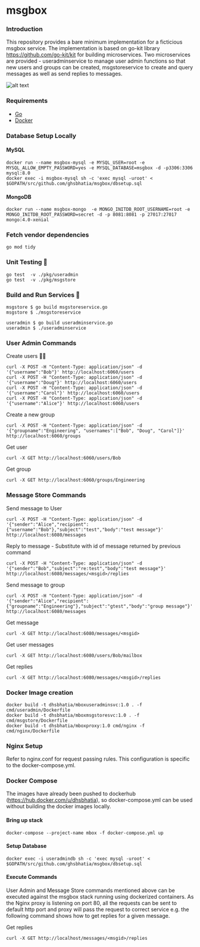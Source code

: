 # msgbox

### Introduction

This repository provides a bare minimum implementation for a ficticious msgbox service. 
The implementation is based on go-kit library https://github.com/go-kit/kit for building microservices. 
Two microservices are provided - useradminservice to manage user admin functions so that new users and groups can be created, 
msgstoreservice to create and query messages as well as send replies to messages.

![alt text](https://iotmechanic.s3.us-east-2.amazonaws.com/code-sample/img/msgbox.jpg)

### Requirements

- [Go](https://golang.org/doc/install)
- [Docker](https://docs.docker.com/get-docker/)

### Database Setup Locally

#### MySQL 

```console
docker run --name msgbox-mysql -e MYSQL_USER=root -e MYSQL_ALLOW_EMPTY_PASSWORD=yes -e MYSQL_DATABASE=msgbox -d -p3306:3306 mysql:8.0
docker exec -i msgbox-mysql sh -c 'exec mysql -uroot' < $GOPATH/src/github.com/ghsbhatia/msgbox/dbsetup.sql
```

#### MongoDB 

```console
docker run --name msgbox-mongo  -e MONGO_INITDB_ROOT_USERNAME=root -e MONGO_INITDB_ROOT_PASSWORD=secret -d -p 8081:8081 -p 27017:27017  mongo:4.0-xenial
```
### Fetch vendor dependencies 

```console
go mod tidy
```
### Unit Testing 🧪

```console
go test  -v ./pkg/useradmin
go test  -v ./pkg/msgstore
```

### Build and Run Services 🏃‍

```console
msgstore $ go build msgstoreservice.go
msgstore $ ./msgstoreservice

useradmin $ go build useradminservice.go
useradmin $ ./useradminservice
```
### User Admin Commands 

Create users 👨‍💻
```console
curl -X POST -H "Content-Type: application/json" -d '{"username":"Bob"}' http://localhost:6060/users
curl -X POST -H "Content-Type: application/json" -d '{"username":"Doug"}' http://localhost:6060/users
curl -X POST -H "Content-Type: application/json" -d '{"username":"Carol"}' http://localhost:6060/users
curl -X POST -H "Content-Type: application/json" -d '{"username":"Alice"}' http://localhost:6060/users
```
Create a new group 
```console
curl -X POST -H "Content-Type: application/json" -d '{"groupname":"Engineering", "usernames":["Bob", "Doug", "Carol"]}'  http://localhost:6060/groups
```
Get user
```console
curl -X GET http://localhost:6060/users/Bob
```
Get group
```console
curl -X GET http://localhost:6060/groups/Engineering
```
### Message Store Commands

Send message to User
```console
curl -X POST -H "Content-Type: application/json" -d '{"sender":"Alice","recipient":{"username":"Bob"},"subject":"test","body":"test message"}' http://localhost:6080/messages
```
Reply to message - Substitute <msgid> with id of message returned by previous command
```console
curl -X POST -H "Content-Type: application/json" -d '{"sender":"Bob","subject":"re:test","body":"test message"}' http://localhost:6080/messages/<msgid>/replies
```

Send message to group 
```console
curl -X POST -H "Content-Type: application/json" -d '{"sender":"Alice","recipient":{"groupname":"Engineering"},"subject":"gtest","body":"group message"}' http://localhost:6080/messages
```
Get message
```console
curl -X GET http://localhost:6080/messages/<msgid>
```
Get user messages
```console
curl -X GET http://localhost:6080/users/Bob/mailbox
```
Get replies
```console
curl -X GET http://localhost:6080/messages/<msgid>/replies
```

### Docker Image creation

```console
docker build -t dhsbhatia/mboxuseradminsvc:1.0 . -f cmd/useradmin/Dockerfile
docker build -t dhsbhatia/mboxmsgstoresvc:1.0 . -f cmd/msgstore/Dockerfile
docker build -t dhsbhatia/mboxproxy:1.0 cmd/nginx -f cmd/nginx/Dockerfile
```

### Nginx Setup

Refer to nginx.conf for request passing rules. This configuration is specific to the docker-compose.yml.

### Docker Compose 

The images have already been pushed to dockerhub (https://hub.docker.com/u/dhsbhatia), so docker-compose.yml can be used without building the docker images locally.

#### Bring up stack

```console
docker-compose --project-name mbox -f docker-compose.yml up 
```
#### Setup Database

```console
docker exec -i useradmindb sh -c 'exec mysql -uroot' < $GOPATH/src/github.com/ghsbhatia/msgbox/dbsetup.sql
```
#### Execute Commands

User Admin and Message Store commands mentioned above can be executed against the msgbox stack running using dockerized containers. As the Nginx proxy is listening on port 80, all the requests can be sent to default http port and proxy will pass the request to correct service e.g. the following command shows how to get replies for a given message.

Get replies
```console
curl -X GET http://localhost/messages/<msgid>/replies
```


